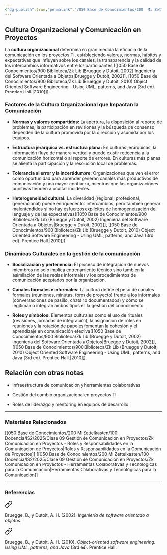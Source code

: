 ```yaml
---
{"dg-publish":true,"permalink":"/050 Base de Conocimientos/200  Mi Zettelkasten/100 Docencia/IS2/2025/Clase 09 Gestión de Comunicación en Proyectos/Zk Comunicación en Proyectos - Cultura Organizacional y Comunicación en Proyectos/","tags":["definir","digitalGarden"]}
---
```


## Cultura Organizacional y Comunicación en Proyectos

La **cultura organizacional** determina en gran medida la eficacia de la comunicación en los proyectos TI, estableciendo valores, normas, hábitos y expectativas que influyen sobre los canales, la transparencia y la calidad de los intercambios informativos entre los participantes ([[050 Base de Conocimientos/900 Biblioteca/Zk Lib (Bruegge y Dutoit, 2002) Ingeniería del Software Orientada a Objetos\|Bruegge y Dutoit, 2002]], [[050 Base de Conocimientos/900 Biblioteca/Zk Lib (Bruegge y Dutoit, 2010) Object Oriented Software Engineering -  Using UML, patterns, and Java (3rd ed). Prentice Hall.\|2010]]).

### Factores de la Cultura Organizacional que Impactan la Comunicación

- **Normas y valores compartidos:** La apertura, la disposición al reporte de problemas, la participación en revisiones y la búsqueda de consenso dependen de la cultura promovida por la dirección y asumida por los equipos.
    
- **Estructura jerárquica vs. estructura plana:** En culturas jerárquicas, la información fluye de manera vertical y puede existir reticencia a la comunicación horizontal o al reporte de errores. En culturas más planas se alienta la participación y la resolución local de problemas.
    
- **Tolerancia al error y la incertidumbre:** Organizaciones que ven el error como oportunidad para aprender generan canales más productivos de comunicación y una mayor confianza, mientras que las organizaciones punitivas tienden a ocultar incidentes.
    
- **Heterogeneidad cultural:** La diversidad (regional, profesional, generacional) puede enriquecer los intercambios, pero también generar malentendidos si no hay esfuerzos explícitos de homogeneización del lenguaje y de las expectativas([[050 Base de Conocimientos/900 Biblioteca/Zk Lib (Bruegge y Dutoit, 2002) Ingeniería del Software Orientada a Objetos\|Bruegge y Dutoit, 2002]], [[050 Base de Conocimientos/900 Biblioteca/Zk Lib (Bruegge y Dutoit, 2010) Object Oriented Software Engineering -  Using UML, patterns, and Java (3rd ed). Prentice Hall.\|2010]]).
    

### Dinámicas Culturales en la gestión de la comunicación

- **Socialización y pertenencia:** El proceso de integración de nuevos miembros no solo implica entrenamiento técnico sino también la asimilación de las reglas informales y los procedimientos de comunicación aceptados por la organización.
    
- **Canales formales e informales:** La cultura define el peso de canales formales (reuniones, minutas, foros de proyecto) frente a los informales (conversaciones de pasillo, chats no documentados) y cómo se legitiman o integran ambos tipos en la gestión del conocimiento.
    
- **Roles y símbolos:** Elementos culturales como el uso de rituales (revisiones, jornadas de integración), la asignación de roles en reuniones y la rotación de papeles fomentan la cohesión y el aprendizaje en comunicación efectiva([[050 Base de Conocimientos/900 Biblioteca/Zk Lib (Bruegge y Dutoit, 2002) Ingeniería del Software Orientada a Objetos\|Bruegge y Dutoit, 2002]], [[050 Base de Conocimientos/900 Biblioteca/Zk Lib (Bruegge y Dutoit, 2010) Object Oriented Software Engineering -  Using UML, patterns, and Java (3rd ed). Prentice Hall.\|2010]]).

## Relación con otras notas

- Infraestructura de comunicación y herramientas colaborativas
    
- Gestión del cambio organizacional en proyectos TI
    
- Roles de liderazgo y mentoring en equipos de desarrollo
    
---
### Materiales Relacionados
[[050 Base de Conocimientos/200  Mi Zettelkasten/100 Docencia/IS2/2025/Clase 09 Gestión de Comunicación en Proyectos/Zk Comunicación en Proyectos - Roles y Responsabilidades en la Comunicación de Proyectos\|Roles y Responsabilidades en la Comunicación de Proyectos]]
[[050 Base de Conocimientos/200  Mi Zettelkasten/100 Docencia/IS2/2025/Clase 09 Gestión de Comunicación en Proyectos/Zk Comunicación en Proyectos - Herramientas Colaborativas y Tecnológicas para la Comunicación\|Herramientas Colaborativas y Tecnológicas para la Comunicación]]

---
### Referencias

<div class="transclusion internal-embed is-loaded"><a class="markdown-embed-link" href="/050 Base de Conocimientos/900 Biblioteca/Zk Lib (Bruegge y Dutoit, 2002) Ingeniería del Software Orientada a Objetos/#921cfa" aria-label="Open link"><svg xmlns="http://www.w3.org/2000/svg" width="24" height="24" viewBox="0 0 24 24" fill="none" stroke="currentColor" stroke-width="2" stroke-linecap="round" stroke-linejoin="round" class="svg-icon lucide-link"><path d="M10 13a5 5 0 0 0 7.54.54l3-3a5 5 0 0 0-7.07-7.07l-1.72 1.71"></path><path d="M14 11a5 5 0 0 0-7.54-.54l-3 3a5 5 0 0 0 7.07 7.07l1.71-1.71"></path></svg></a><div class="markdown-embed">



Bruegge, B., y Dutoit, A. H. (2002). _Ingeniería de software orientado a objetos_. 

</div></div>


<div class="transclusion internal-embed is-loaded"><a class="markdown-embed-link" href="/050 Base de Conocimientos/900 Biblioteca/Zk Lib (Bruegge y Dutoit, 2010) Object Oriented Software Engineering -  Using UML, patterns, and Java (3rd ed). Prentice Hall./#157cb0" aria-label="Open link"><svg xmlns="http://www.w3.org/2000/svg" width="24" height="24" viewBox="0 0 24 24" fill="none" stroke="currentColor" stroke-width="2" stroke-linecap="round" stroke-linejoin="round" class="svg-icon lucide-link"><path d="M10 13a5 5 0 0 0 7.54.54l3-3a5 5 0 0 0-7.07-7.07l-1.72 1.71"></path><path d="M14 11a5 5 0 0 0-7.54-.54l-3 3a5 5 0 0 0 7.07 7.07l1.71-1.71"></path></svg></a><div class="markdown-embed">



Bruegge, B., y Dutoit, A. H. (2010). _Object-oriented software engineering: Using UML, patterns, and Java_ (3rd ed). Prentice Hall. 

</div></div>

